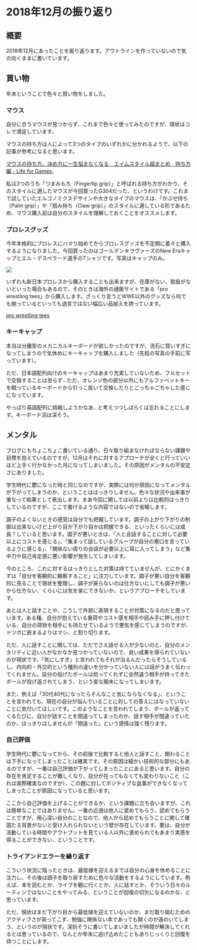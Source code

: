 # 2018年12月の振り返り

## 概要

2018年12月にあったことを振り返ります。アウトラインを作っていないので気の向くままに書いています。

## 買い物

年末ということで色々と買い物をしました。

### マウス

自分に合うマウスが見つからず、これまで色々と使ってみたのですが、現状はコレで満足しています。

<!-- Amazonリンク G304 -->

マウスの持ち方は人によって3つのタイプのいずれかに分かれるようで、以下の記事が参考になると思います。

[マウスの持ち方、決め方に一生悩まなくなる　エイムスタイル超まとめ　持ち方編 - Life for Games.](http://www.seria777.com/entry/2018/01/31/115938)

私は3つのうち「つまみもち（Fingertip grip）」と呼ばれる持ち方がわかり、そのスタイルに適したマウスが今回買ったG304だった、というわけです。これまで試していたエルゴノミクスデザインや大きなタイプのマウスは、「かぶせ持ち（Palm grip）」や「掴み持ち（Claw grip）」のスタイルに適している形であるため、マウス購入前は自分のスタイルを理解しておくことをオススメします。

### プロレスグッズ

今年本格的にプロレスにハマり始めてからプロレスグッズを不定期に着々と購入するようになりました。今回買ったのはゴールデン☆ラヴァーズのNew Eraキャップとエル・デスペラード選手のTシャツです。写真はキャップのみ。

![](https://i.imgur.com/FA7Y3O6.jpg)

いずれも新日本プロレスから購入することも出来ますが、在庫がない、取扱がないといった場合もあるので、そのときは海外の通販サイトである「pro wrestling tees」から購入します。ざっくり言うとWWE以外のグッズなら何でも揃っているといっても過言ではない幅広い品揃えを誇っています。

[pro wrestling tees](https://www.prowrestlingtees.com/)

### キーキャップ

本当は分離型のメカニカルキーボードが欲しかったのですが、流石に買いすぎになってしまうので気休めにキーキャップを購入しました（先程の写真の手前に写っています）。

ただ、日本語配列向けのキーキャップはあまり充実していないため、フルセットで交換することは至らず…ただ、オレンジ色の部分以外にもアルファベットキーを眠っているキーボードから引っこ抜いて交換したりとごっちゃごちゃした感じになっています。

<!-- Amazonリンク キーキャップ -->

やっぱり英語配列に挑戦しようかなあ…と考えつつしばらくは忘れることにします。キーボード沼は深そう。

## メンタル

ブログにもちょこちょこ書いている通り、日々取り組まなければならない課題や目標を抱えているのですが、12月はそれに対するアプローチが全くと行っていいほど上手く行かなかった月になってしまいました。その原因がメンタルの不安定さにありました。

学生時代に鬱になった時と同じなのですが、実際には何が原因になってメンタルが下がってしまうのか、ということははっきりしません。色々な状況や出来事が重なって結果として表出します。まあ今回に関しては以前よりは比較的はっきりしているのですが、ここで書けるような内容ではないので省略します。

調子のよくないときの感覚は自分でも把握しています。調子の上がり下がりの制御は出来ないけど上がり目か下がり目かは把握できる、といったくらいには成長？していると思います。調子が悪いときは、「人と会話することに対して必要以上にコストを感じる」、「集まって話しているグループが自分の悪口を言っているように感じる」、「関係ない周りの会話が必要以上に耳に入ってしまう」など集中力や自己肯定感に悪い影響が発生してしまいます。

今のところ、これに対するはっきりとした対策は持てていませんが、とにかくまずは「自分を客観的に観察すること」に注力しています。調子が悪い自分を客観的に見ることで現状を整理し、調子が戻らないのは仕方ないにしても調子が悪いから仕方ない、くらいには気を楽にできないか、というアプローチをしています。

あとは人と話すことや、こうして外部に表現することが対策になるのだと思っています。ある種、自分が抱えている重荷やコスト感を相手や読み手に押し付けている、自分の荷物を相手にも持たせているようで悪気を感じてしまうのですが、ドツボに嵌まるよりはマシ、と割り切ります。

ただ、人に話すことに関しては、ただでさえ話せる人が少ないのと、自分のメンタリティに近い人がなかなか見つかっていないので、良い成果を得られていないのが現状です。「気にしすぎ」と言われてもそれが治るんだったらそうしているし、内向的・外交的という種別の違いを分かっていない人には話がうまく伝わってくれません。自分の投げたボールは拾ってくれずに全然違う相手が持ってきたボールが投げ返されてしまう、という変な顛末になってしまいます。

また、例えば「30代40代になったらそんなこと気にならなくなる」、ということを言われても、現在の自分が悩んでいることに対しての答えにはなっていないことに気付いてほしいです。このようなことを言われてしまう、ボールが返ってくるたびに、自分が話すことを間違ってしまったのか、話す相手が間違っていたのか、はっきりはしませんが「間違った」という感情は強く残ります。

### 自己評価

学生時代に鬱になってから、その前後で比較すると他人と話すこと、関わることは下手になってしまったことは確実です。その原因は細かい技術的な部分にもあるのですが、一番は自己評価が下がってしまったことにあると思います。自分の存在を肯定することが難しくなり、自分が在ってもなくても変わりないこと（これは実際確実なのですが）、この題に対してポジティブな返事ができなくなってしまったことが原因になっていると思います。

ここから自己評価を上げることができるか、という課題に立ち会いますが、これは簡単なことではありません。一番の近道は他人に褒めてもらう、認めてもらうことですが、用心深い自分のことなので、他人から認めてもらうことに関して確固たる背景がないと受け入れられないという壁が存在しています。要は、自分が活動している時間やアウトプットを見ている人以外に褒められてもあまり実感を得ることができない、ということです。

### トライアンドエラーを繰り返す

こういう状況に陥ったときは、最低値を迎えるまでは自分の心身を休めることに注力し、その後は調子を取り戻すために色々な活動をするようにしています。例えば、本を読むとか、ライブを観に行くとか、人に話すとか、そういう日々のルーティンではないことをやってみる、ということが回復の切欠になるのかな、と思っています。

ただ、現状はまだ下がり目から最低値を迎えていないのか、まだ取り組むためのアクティブさが戻ってこず、勉強に関係ない本であっても開くのが遠のいてしまう、というのが現状です。深刻そうに書いてしまいましたが時間が解決してくれるとは思っているので、なんとか年末に逃げ込めたこともありじっくりと回復を待つことにします。
